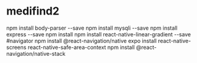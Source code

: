 # medifind2
npm install body-parser --save 
npm install mysqli --save
npm install express --save
npm install 
npm install react-native-linear-gradient --save
#navigator
npm install @react-navigation/native
expo install react-native-screens react-native-safe-area-context
npm install @react-navigation/native-stack
